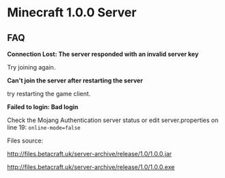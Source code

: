 # Minecraft 1.0.0 Server
## FAQ
**Connection Lost: The server responded with an invalid server key**

Try joining again.

**Can't join the server after restarting the server**

try restarting the game client.

**Failed to login: Bad login**

Check the Mojang Authentication server status or edit server.properties on line 19: `online-mode=false`

Files source:

<http://files.betacraft.uk/server-archive/release/1.0/1.0.0.jar>

<http://files.betacraft.uk/server-archive/release/1.0/1.0.0.exe>
